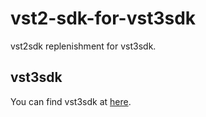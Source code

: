 # vst2-sdk-for-vst3sdk
vst2sdk replenishment for vst3sdk.

## vst3sdk
You can find vst3sdk at [here](https://github.com/steinbergmedia/vst3sdk).
